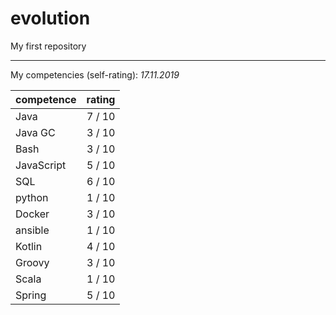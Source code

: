 # evolution
My first repository

---
My competencies (self-rating):
_17.11.2019_

|competence|rating|
|----------|-----:|
|Java| 7 / 10|
|Java GC| 3 / 10| 
|Bash| 3 / 10|
|JavaScript| 5 / 10|
|SQL| 6 / 10|
|python| 1 / 10|
|Docker| 3 / 10|
|ansible| 1 / 10|
|Kotlin| 4 / 10|
|Groovy| 3 / 10|
|Scala| 1 / 10|
|Spring| 5 / 10|
